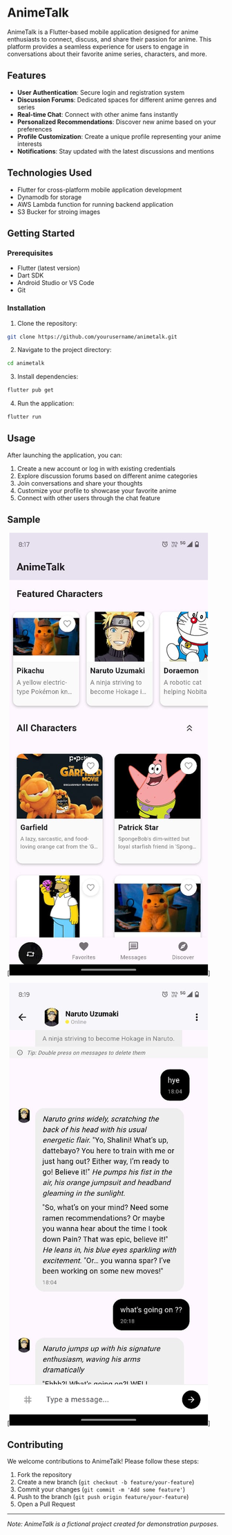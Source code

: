 # AnimeTalk

AnimeTalk is a Flutter-based mobile application designed for anime enthusiasts to connect, discuss, and share their passion for anime. This platform provides a seamless experience for users to engage in conversations about their favorite anime series, characters, and more.

## Features

- **User Authentication**: Secure login and registration system
- **Discussion Forums**: Dedicated spaces for different anime genres and series
- **Real-time Chat**: Connect with other anime fans instantly
- **Personalized Recommendations**: Discover new anime based on your preferences
- **Profile Customization**: Create a unique profile representing your anime interests
- **Notifications**: Stay updated with the latest discussions and mentions

## Technologies Used

- Flutter for cross-platform mobile application development
- Dynamodb for storage
- AWS Lambda function for running backend application
- S3 Bucker for stroing images


## Getting Started

### Prerequisites

- Flutter (latest version)
- Dart SDK
- Android Studio or VS Code
- Git

### Installation

1. Clone the repository:

```bash
git clone https://github.com/yourusername/animetalk.git
```

2. Navigate to the project directory:

```bash
cd animetalk
```

3. Install dependencies:

```bash
flutter pub get
```

4. Run the application:

```bash
flutter run
```

## Usage

After launching the application, you can:

1. Create a new account or log in with existing credentials
2. Explore discussion forums based on different anime categories
3. Join conversations and share your thoughts
4. Customize your profile to showcase your favorite anime
5. Connect with other users through the chat feature

## Sample

[![Home Screen](assets/images/characters.jpeg)]

[![Chat Scrren](assets/images/chats.jpeg)]

## Contributing

We welcome contributions to AnimeTalk! Please follow these steps:

1. Fork the repository
2. Create a new branch (`git checkout -b feature/your-feature`)
3. Commit your changes (`git commit -m 'Add some feature'`)
4. Push to the branch (`git push origin feature/your-feature`)
5. Open a Pull Request

---

_Note: AnimeTalk is a fictional project created for demonstration purposes._
